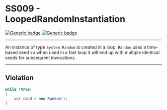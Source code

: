 # SS009 - LoopedRandomInstantiation

[![Generic badge](https://img.shields.io/badge/Severity-Warning-yellow.svg)](https://shields.io/) [![Generic badge](https://img.shields.io/badge/CodeFix-No-lightgrey.svg)](https://shields.io/)

---

An instance of type `System.Random` is created in a loop. `Random` uses a time-based seed so when used in a fast loop it will end up with multiple identical seeds for subsequent invocations.

---

## Violation
```cs
while (true)
{
    var rand = new Random();
}
```